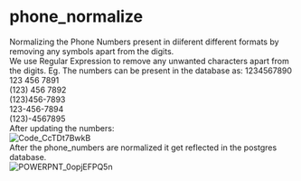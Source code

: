 # phone_normalize

Normalizing the Phone Numbers present in diiferent different formats by removing any symbols apart from the digits.
<br/>
We use Regular Expression to remove any unwanted characters apart from the digits.
Eg. The numbers can be present in the database as:
    1234567890 <br/>
    123 456 7891 <br/>
    (123) 456 7892 <br/>
    (123)456-7893 <br/>
    123-456-7894 <br/>
    (123)-4567895 <br/>
   After updating the numbers:<br/>
   ![Code_CcTDt7BwkB](https://user-images.githubusercontent.com/80080241/117789326-d92d5580-b265-11eb-9d77-04d52fda7939.png)<br/>
 After the phone_numbers are normalized it get reflected in the postgres database.<br/>
 ![POWERPNT_0opjEFPQ5n](https://user-images.githubusercontent.com/80080241/117789450-fe21c880-b265-11eb-9796-38090acb9850.png)
